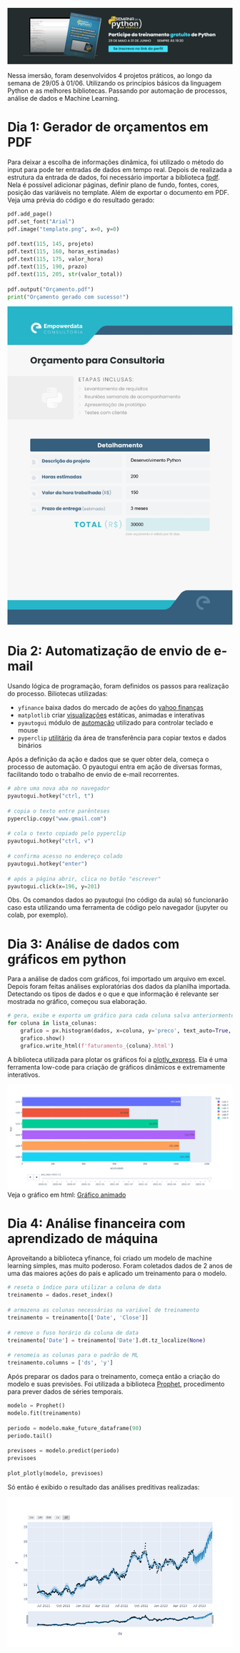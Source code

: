 ![Apresentação da Imersão](files/banner.jpg)

Nessa imersão, foram desenvolvidos 4 projetos práticos, ao longo da semana de 29/05 à 01/06. Utilizando os princípios básicos da linguagem Python e as melhores bibliotecas.
Passando por automação de processos, análise de dados e Machine Learning.

# Dia 1: Gerador de orçamentos em PDF

Para deixar a escolha de informações dinâmica, foi utilizado o método do input para pode ter entradas de dados em tempo real.
Depois de realizada a estrutura da entrada de dados, foi necessário importar a biblioteca [fpdf](https://pypi.org/project/fpdf/).
Nela é possível adicionar páginas, definir plano de fundo, fontes, cores, posição das variáveis no template.
Além de exportar o documento em PDF. Veja uma prévia do código e do resultado gerado:

```python
pdf.add_page()
pdf.set_font("Arial")
pdf.image("template.png", x=0, y=0)

pdf.text(115, 145, projeto)
pdf.text(115, 160, horas_estimadas)
pdf.text(115, 175, valor_hora)
pdf.text(115, 190, prazo)
pdf.text(115, 205, str(valor_total))

pdf.output("Orçamento.pdf")
print("Orçamento gerado com sucesso!")
```

![PDF gerado](files/orcamento.jpg)

# Dia 2: Automatização de envio de e-mail

Usando lógica de programação, foram definidos os passos para realização do processo.
Biliotecas utilizadas:

- `yfinance` baixa dados do mercado de ações do [yahoo finanças](https://pypi.org/project/yfinance/)
- `matplotlib` criar [visualizações](https://pypi.org/project/matplotlib/) estáticas, animadas e interativas
- `pyautogui` módulo de [automação](https://pypi.org/project/PyAutoGUI/) utilizado para controlar teclado e mouse
- `pyperclip` [utilitário](https://pypi.org/project/pyperclip3/) da área de transferência para copiar textos e dados binários

Após a definição da ação e dados que se quer obter dela, começa o processo de automação.
O pyautogui entra em ação de diversas formas, facilitando todo o trabalho de envio de e-mail recorrentes.

```python
# abre uma nova aba no navegador
pyautogui.hotkey("ctrl, t")

# copia o texto entre parênteses
pyperclip.copy("www.gmail.com")

# cola o texto copiado pelo pyperclip
pyautogui.hotkey("ctrl, v")

# confirma acesso no endereço colado
pyautogui.hotkey("enter")

# após a página abrir, clica no botão "escrever"
pyautogui.click(x=196, y=201)
```

Obs. Os comandos dados ao pyautogui (no código da aula) só funcionarão caso esta utilizando uma ferramenta de código pelo navegador (jupyter ou colab, por exemplo).

# Dia 3: Análise de dados com gráficos em python

Para a análise de dados com gráficos, foi importado um arquivo em excel.
Depois foram feitas análises exploratórias dos dados da planilha importada.
Detectando os tipos de dados e o que e que informação é relevante ser mostrada no gráfico, começou sua elaboração.

```python
# gera, exibe e exporta um gráfico para cada coluna salva anteriormente na lista
for coluna in lista_colunas:
    grafico = px.histogram(dados, x=coluna, y='preco', text_auto=True, color='forma_pagamento')
    grafico.show()
    grafico.write_html(f'faturamento_{coluna}.html')
```

A biblioteca utilizada para plotar os gráficos foi a [plotly_express]([https://pypi.org/project/plotly-express/](https://plotly.com/python/plotly-express/)).
Ela é uma ferramenta low-code para criação de gráficos dinâmicos e extremamente interativos.

![Gráfico animado - imagem](files/grafico-animado.png)
Veja o gráfico em html: [Gráfico animado](dia03/grafico_animado.html)

# Dia 4: Análise financeira com aprendizado de máquina

Aproveitando a biblioteca yfinance, foi criado um modelo de machine learning simples, mas muito poderoso.
Foram coletados dados de 2 anos de uma das maiores ações do país e aplicado um treinamento para o modelo.

```python
# reseta o índice para utilizar a coluna de data
treinamento = dados.reset_index()

# armazena as colunas necessárias na variável de treinamento
treinamento = treinamento[['Date', 'Close']]

# remove o fuso horário da coluna de data
treinamento['Date'] = treinamento['Date'].dt.tz_localize(None)

# renomeia as colunas para o padrão de ML
treinamento.columns = ['ds', 'y']
```

Após preparar os dados para o treinamento, começa então a criação do modelo e suas previsões.
Foi utilizada a biblioteca [Prophet](https://pypi.org/project/prophet/), procedimento para prever dados de séries temporais.

```python
modelo = Prophet()
modelo.fit(treinamento)

periodo = modelo.make_future_dataframe(90)
periodo.tail()

previsoes = modelo.predict(periodo)
previsoes

plot_plotly(modelo, previsoes)
```

Só então é exibido o resultado das análises preditivas realizadas:

![Previsões do modelo](dia04/visualizacao.png)